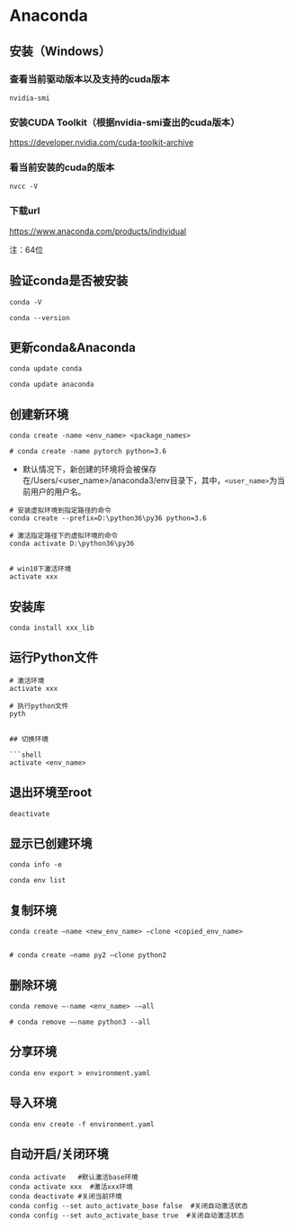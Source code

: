 # Anaconda

## 安装（Windows）

### 查看当前驱动版本以及支持的cuda版本

```shell
nvidia-smi
```


### 安装CUDA Toolkit（根据nvidia-smi查出的cuda版本）

https://developer.nvidia.com/cuda-toolkit-archive


### 看当前安装的cuda的版本

```shell
nvcc -V 
```

### 下载url

https://www.anaconda.com/products/individual

注：64位



## 验证conda是否被安装

```shell
conda -V

conda --version
```



## 更新conda&Anaconda

```shell
conda update conda

conda update anaconda 
```



## 创建新环境

```shell
conda create -name <env_name> <package_names>

# conda create -name pytorch python=3.6
```

* 默认情况下，新创建的环境将会被保存在/Users/<user_name>/anaconda3/env目录下，其中，`<user_name>`为当前用户的用户名。

```shell
# 安装虚拟环境到指定路径的命令
conda create --prefix=D:\python36\py36 python=3.6

# 激活指定路径下的虚拟环境的命令
conda activate D:\python36\py36


# win10下激活环境
activate xxx
```


## 安装库


```shell
conda install xxx_lib

```

## 运行Python文件

```shell
# 激活环境
activate xxx

# 执行python文件
pyth


## 切换环境

```shell
activate <env_name>
```



## 退出环境至root

```shell
deactivate
```



## 显示已创建环境

```shell
conda info -e

conda env list
```



## 复制环境

```shell
conda create –name <new_env_name> –clone <copied_env_name>


# conda create –name py2 –clone python2
```



## 删除环境

```shell
conda remove –-name <env_name> -–all

# conda remove –-name python3 --all
```



## 分享环境

```shell
conda env export > environment.yaml
```



## 导入环境

```shell
conda env create -f environment.yaml
```



## 自动开启/关闭环境

```shell
conda activate   #默认激活base环境
conda activate xxx  #激活xxx环境
conda deactivate #关闭当前环境
conda config --set auto_activate_base false  #关闭自动激活状态
conda config --set auto_activate_base true  #关闭自动激活状态
```

